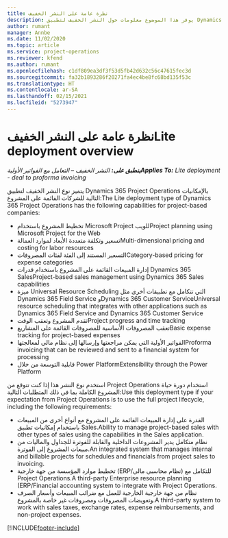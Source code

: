 ```yaml
---
title: نظرة عامة على النشر الخفيف
description: يوفر هذا الموضوع معلومات حول النشر الخفيف لتطبيق Dynamics 365 Project Operations.
author: rumant
manager: Annbe
ms.date: 11/02/2020
ms.topic: article
ms.service: project-operations
ms.reviewer: kfend
ms.author: rumant
ms.openlocfilehash: c1df809ea3df3f53d5fb42d632c56c47615fec3d
ms.sourcegitcommit: fa32b1893286f20271fa4ec4be8fc68bd135f53c
ms.translationtype: HT
ms.contentlocale: ar-SA
ms.lasthandoff: 02/15/2021
ms.locfileid: "5273947"
---
```

# <a name="lite-deployment-overview"></a><span data-ttu-id="b5de2-103">نظرة عامة على النشر الخفيف</span><span class="sxs-lookup"><span data-stu-id="b5de2-103">Lite deployment overview</span></span>

<span data-ttu-id="b5de2-104">_**ينطبق على:** النشر الخفيف – التعامل مع الفواتير الأولية_</span><span class="sxs-lookup"><span data-stu-id="b5de2-104">_**Applies To:** Lite deployment - deal to proforma invoicing_</span></span>

<span data-ttu-id="b5de2-105">يتميز نوع النشر الخفيف لتطبيق Dynamics 365 Project Operations بالإمكانيات التالية للشركات القائمة على المشروع:</span><span class="sxs-lookup"><span data-stu-id="b5de2-105">The Lite deployment type of Dynamics 365 Project Operations has the following capabilities for project-based companies:</span></span>

- <span data-ttu-id="b5de2-106">تخطيط المشروع باستخدام Microsoft Project للويب</span><span class="sxs-lookup"><span data-stu-id="b5de2-106">Project planning using Microsoft Project for the Web</span></span>
- <span data-ttu-id="b5de2-107">تسعير وتكلفة متعددة الأبعاد لموارد العمالة</span><span class="sxs-lookup"><span data-stu-id="b5de2-107">Multi-dimensional pricing and costing for labor resources</span></span>
- <span data-ttu-id="b5de2-108">التسعير المستند إلى الفئة لفئات المصروفات</span><span class="sxs-lookup"><span data-stu-id="b5de2-108">Category-based pricing for expense categories</span></span>
- <span data-ttu-id="b5de2-109">إدارة المبيعات القائمة على المشروع باستخدام قدرات Dynamics 365 Sales</span><span class="sxs-lookup"><span data-stu-id="b5de2-109">Project-based sales management using Dynamics 365 Sales capabilities</span></span>
- <span data-ttu-id="b5de2-110">ميزة Universal Resource Scheduling التي تتكامل مع تطبيقات أخرى مثل Dynamics 365 Field Service وDynamics 365 Customer Service</span><span class="sxs-lookup"><span data-stu-id="b5de2-110">Universal resource scheduling that integrates with other applications such as Dynamics 365 Field Service and Dynamics 365 Customer Service</span></span>
- <span data-ttu-id="b5de2-111">تقدم المشروع وتعقب الوقت</span><span class="sxs-lookup"><span data-stu-id="b5de2-111">Project progress and time tracking</span></span>
- <span data-ttu-id="b5de2-112">تعقب المصروفات الأساسية للمصروفات القائمة على المشاريع</span><span class="sxs-lookup"><span data-stu-id="b5de2-112">Basic expense tracking for project-based expenses</span></span>
- <span data-ttu-id="b5de2-113">الفواتير الأولية التي يمكن مراجعتها وإرسالها إلى نظام مالي لمعالجتها</span><span class="sxs-lookup"><span data-stu-id="b5de2-113">Proforma invoicing that can be reviewed and sent to a financial system for processing</span></span>
- <span data-ttu-id="b5de2-114">قابلية التوسعة من خلال Power Platform</span><span class="sxs-lookup"><span data-stu-id="b5de2-114">Extensibility through the Power Platform</span></span>

<span data-ttu-id="b5de2-115">استخدم نوع النشر هذا إذا كنت تتوقع من Project Operations استخدام دورة حياة المشروع الكاملة بما في ذلك المتطلبات التالية:</span><span class="sxs-lookup"><span data-stu-id="b5de2-115">Use this deployment type if your expectation from Project Operations is to use the full project lifecycle, including the following requirements:</span></span>

- <span data-ttu-id="b5de2-116">القدرة على إدارة المبيعات القائمة على المشروع مع أنواع أخرى من المبيعات باستخدام إمكانيات تطبيق Sales.</span><span class="sxs-lookup"><span data-stu-id="b5de2-116">Ability to manage project-based sales with other types of sales using the capabilities in the Sales application.</span></span>
- <span data-ttu-id="b5de2-117">نظام متكامل يدير المشروعات الداخلية والقابلة للفوترة للجداول والماليات من مبيعات المشروع إلى الفوترة.</span><span class="sxs-lookup"><span data-stu-id="b5de2-117">An integrated system that manages internal and billable projects for schedules and financials from project sales to invoicing.</span></span>
- <span data-ttu-id="b5de2-118">تخطيط موارد المؤسسة من جهة خارجية (ERP/نظام محاسبي مالي) للتكامل مع Project Operations.</span><span class="sxs-lookup"><span data-stu-id="b5de2-118">A third-party Enterprise resource planning (ERP/Financial accounting system to integrate with Project Operations.</span></span>
- <span data-ttu-id="b5de2-119">نظام من جهة خارجية الخارجية للعمل مع ضرائب المبيعات وأسعار الصرف وتعويضات المصروفات ومصروفات غير خاصة بالمشروع.</span><span class="sxs-lookup"><span data-stu-id="b5de2-119">A third-party system to work with sales taxes, exchange rates, expense reimbursements, and non-project expenses.</span></span>


[!INCLUDE[footer-include](../includes/footer-banner.md)]
